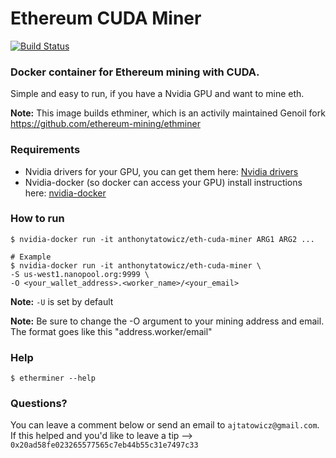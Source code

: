 # Ethereum CUDA Miner

[![Build Status](https://travis-ci.org/brookskd/docker-ethminer.svg?branch=master)](https://travis-ci.org/brookskd/docker-ethminer)


### Docker container for Ethereum mining with CUDA.

Simple and easy to run, if you have a Nvidia GPU and want to mine eth.

**Note:** This image builds ethminer, which is an activily maintained Genoil fork <https://github.com/ethereum-mining/ethminer>

### Requirements
- Nvidia drivers for your GPU, you can get them here: [Nvidia drivers](http://www.nvidia.com/Download/index.aspx)
- Nvidia-docker (so docker can access your GPU) install instructions here: [nvidia-docker](https://github.com/NVIDIA/nvidia-docker)

### How to run
```
$ nvidia-docker run -it anthonytatowicz/eth-cuda-miner ARG1 ARG2 ...

# Example
$ nvidia-docker run -it anthonytatowicz/eth-cuda-miner \
-S us-west1.nanopool.org:9999 \
-O <your_wallet_address>.<worker_name>/<your_email>
```

**Note:** `-U` is set by default

**Note:** Be sure to change the -O argument to your mining address and email.  
The format goes like this "address.worker/email"

### Help
`$ etherminer --help`

### Questions?
You can leave a comment below or send an email to `ajtatowicz@gmail.com`.  
If this helped and you'd like to leave a tip --> `0x20ad58fe023265577565c7eb44b55c31e7497c33`
